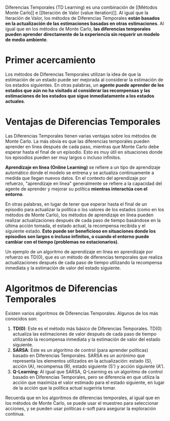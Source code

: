 Diferencias Temporales (TD Learning) es una combinación de [[Métodos Monte Carlo]] e [[Iteración de Valor (value iteration)]]. Al igual que la Iteración de Valor, los métodos de Diferencias Temporales **están basados en la actualización de las estimaciones basadas en otras estimaciones**. Al igual que en los métodos de Monte Carlo, **las diferencias temporales pueden aprender directamente de la experiencia sin requerir un modelo de medio ambiente**.

# Primer acercamiento

Los métodos de Diferencias Temporales utilizan la idea de que la estimación de un estado puede ser mejorada al considerar la estimación de los estados siguientes. En otras palabras, un **agente puede aprender de los estados que aún no ha visitado al considerar las recompensas y las estimaciones de los estados que sigue inmediatamente a los estados actuales**.

# Ventajas de Diferencias Temporales

Las Diferencias Temporales tienen varias ventajas sobre los métodos de Monte Carlo. La más obvia es que las diferencias temporales pueden aprender en línea después de cada paso, mientras que Monte Carlo debe esperar hasta el final de un episodio. Esto es muy útil en situaciones donde los episodios pueden ser muy largos o incluso infinitos. 

**Aprendizaje en línea (Online Learning)** se refiere a un tipo de aprendizaje automático donde el modelo se entrena y se actualiza continuamente a medida que llegan nuevos datos. En el contexto del aprendizaje por refuerzo, "aprendizaje en línea" generalmente se refiere a la capacidad del agente de aprender y mejorar su política **mientras interactúa con el entorno**.

En otras palabras, en lugar de tener que esperar hasta el final de un episodio para actualizar la política o los valores de los estados (como en los métodos de Monte Carlo), los métodos de aprendizaje en línea pueden realizar actualizaciones después de cada paso de tiempo basándose en la última acción tomada, el estado actual, la recompensa recibida y el siguiente estado. **Esto puede ser beneficioso en situaciones donde los episodios son largos o incluso infinitos, o cuando el entorno puede cambiar con el tiempo (problemas no estacionarios)**.

Un ejemplo de un algoritmo de aprendizaje en línea en aprendizaje por refuerzo es TD(0), que es un método de diferencias temporales que realiza actualizaciones después de cada paso de tiempo utilizando la recompensa inmediata y la estimación de valor del estado siguiente.

# Algoritmos de Diferencias Temporales

Existen varios algoritmos de Diferencias Temporales. Algunos de los más conocidos son:

1. **TD(0)**: Este es el método más básico de Diferencias Temporales. TD(0) actualiza las estimaciones de valor después de cada paso de tiempo utilizando la recompensa inmediata y la estimación de valor del estado siguiente.
2. **SARSA**: Este es un algoritmo de control (para aprender políticas) basado en Diferencias Temporales. SARSA es un acrónimo que representa los elementos utilizados en la actualización: estado (S), acción (A), recompensa (R), estado siguiente (S') y acción siguiente (A').
3. **Q-Learning**: Al igual que SARSA, Q-Learning es un algoritmo de control basado en Diferencias Temporales, pero se diferencia en que utiliza la acción que maximiza el valor estimado para el estado siguiente, en lugar de la acción que la política actual sugeriría tomar.

Recuerda que en los algoritmos de diferencias temporales, al igual que en los métodos de Monte Carlo, se puede usar el muestreo para seleccionar acciones, y se pueden usar políticas ε-soft para asegurar la exploración continua.

